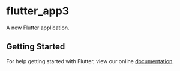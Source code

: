 # flutter_app3

A new Flutter application.

## Getting Started

For help getting started with Flutter, view our online
[documentation](https://flutter.io/).

